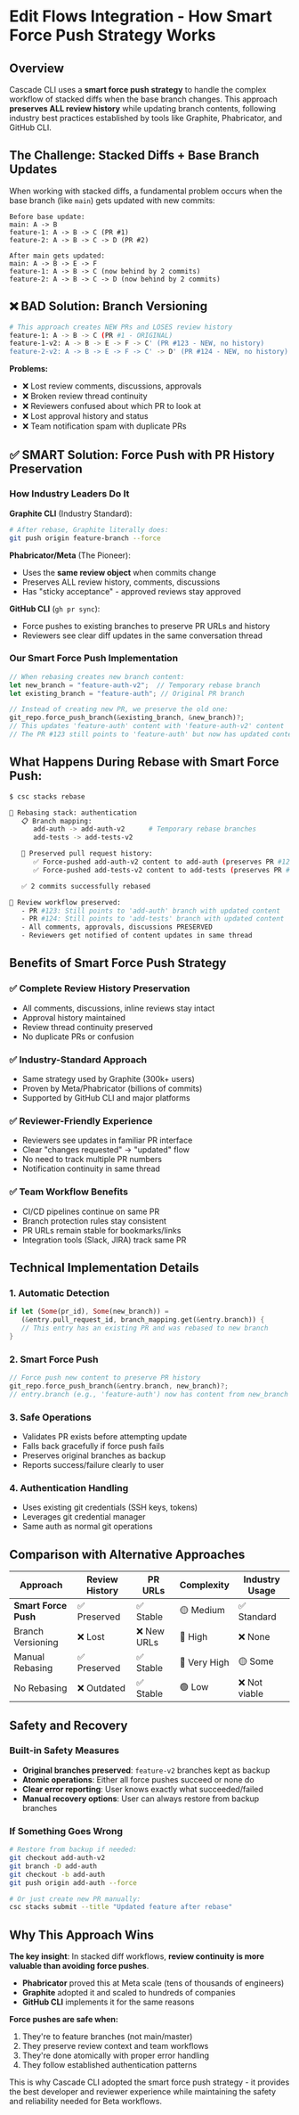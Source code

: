 # Edit Flows Integration - How Smart Force Push Strategy Works

## Overview

Cascade CLI uses a **smart force push strategy** to handle the complex workflow of stacked diffs when the base branch changes. This approach **preserves ALL review history** while updating branch contents, following industry best practices established by tools like Graphite, Phabricator, and GitHub CLI.

## The Challenge: Stacked Diffs + Base Branch Updates

When working with stacked diffs, a fundamental problem occurs when the base branch (like `main`) gets updated with new commits:

```
Before base update:
main: A -> B
feature-1: A -> B -> C (PR #1)
feature-2: A -> B -> C -> D (PR #2)

After main gets updated:
main: A -> B -> E -> F
feature-1: A -> B -> C (now behind by 2 commits)
feature-2: A -> B -> C -> D (now behind by 2 commits)
```

## ❌ **BAD Solution: Branch Versioning**

```bash
# This approach creates NEW PRs and LOSES review history
feature-1: A -> B -> C (PR #1 - ORIGINAL)
feature-1-v2: A -> B -> E -> F -> C' (PR #123 - NEW, no history)
feature-2-v2: A -> B -> E -> F -> C' -> D' (PR #124 - NEW, no history)
```

**Problems:**
- ❌ Lost review comments, discussions, approvals
- ❌ Broken review thread continuity  
- ❌ Reviewers confused about which PR to look at
- ❌ Lost approval history and status
- ❌ Team notification spam with duplicate PRs

## ✅ **SMART Solution: Force Push with PR History Preservation**

### How Industry Leaders Do It

**Graphite CLI** (Industry Standard):
```bash
# After rebase, Graphite literally does:
git push origin feature-branch --force
```

**Phabricator/Meta** (The Pioneer):
- Uses the **same review object** when commits change
- Preserves ALL review history, comments, discussions
- Has "sticky acceptance" - approved reviews stay approved

**GitHub CLI** (`gh pr sync`):
- Force pushes to existing branches to preserve PR URLs and history
- Reviewers see clear diff updates in the same conversation thread

### Our Smart Force Push Implementation

```rust
// When rebasing creates new branch content:
let new_branch = "feature-auth-v2";  // Temporary rebase branch
let existing_branch = "feature-auth"; // Original PR branch

// Instead of creating new PR, we preserve the old one:
git_repo.force_push_branch(&existing_branch, &new_branch)?;
// This updates 'feature-auth' content with 'feature-auth-v2' content
// The PR #123 still points to 'feature-auth' but now has updated content!
```

## What Happens During Rebase with Smart Force Push:

```bash
$ csc stacks rebase

🔄 Rebasing stack: authentication
   📋 Branch mapping:
      add-auth -> add-auth-v2      # Temporary rebase branches
      add-tests -> add-tests-v2

   🔄 Preserved pull request history:
      ✅ Force-pushed add-auth-v2 content to add-auth (preserves PR #123)
      ✅ Force-pushed add-tests-v2 content to add-tests (preserves PR #124)

   ✅ 2 commits successfully rebased

📝 Review workflow preserved:
   - PR #123: Still points to 'add-auth' branch with updated content
   - PR #124: Still points to 'add-tests' branch with updated content
   - All comments, approvals, discussions PRESERVED
   - Reviewers get notified of content updates in same thread
```

## Benefits of Smart Force Push Strategy

### ✅ **Complete Review History Preservation**
- All comments, discussions, inline reviews stay intact
- Approval history maintained
- Review thread continuity preserved
- No duplicate PRs or confusion

### ✅ **Industry-Standard Approach**
- Same strategy used by Graphite (300k+ users)
- Proven by Meta/Phabricator (billions of commits)
- Supported by GitHub CLI and major platforms

### ✅ **Reviewer-Friendly Experience**
- Reviewers see updates in familiar PR interface
- Clear "changes requested" → "updated" flow
- No need to track multiple PR numbers
- Notification continuity in same thread

### ✅ **Team Workflow Benefits**
- CI/CD pipelines continue on same PR
- Branch protection rules stay consistent
- PR URLs remain stable for bookmarks/links
- Integration tools (Slack, JIRA) track same PR

## Technical Implementation Details

### 1. **Automatic Detection**
```rust
if let (Some(pr_id), Some(new_branch)) = 
   (&entry.pull_request_id, branch_mapping.get(&entry.branch)) {
   // This entry has an existing PR and was rebased to new branch
}
```

### 2. **Smart Force Push**
```rust
// Force push new content to preserve PR history
git_repo.force_push_branch(&entry.branch, new_branch)?;
// entry.branch (e.g., 'feature-auth') now has content from new_branch
```

### 3. **Safe Operations**
- Validates PR exists before attempting update
- Falls back gracefully if force push fails
- Preserves original branches as backup
- Reports success/failure clearly to user

### 4. **Authentication Handling**
- Uses existing git credentials (SSH keys, tokens)
- Leverages git credential manager
- Same auth as normal git operations

## Comparison with Alternative Approaches

| Approach | Review History | PR URLs | Complexity | Industry Usage |
|----------|---------------|---------|------------|----------------|
| **Smart Force Push** | ✅ Preserved | ✅ Stable | 🟡 Medium | ✅ Standard |
| Branch Versioning | ❌ Lost | ❌ New URLs | 🔴 High | ❌ None |
| Manual Rebasing | ✅ Preserved | ✅ Stable | 🔴 Very High | 🟡 Some |
| No Rebasing | ❌ Outdated | ✅ Stable | 🟢 Low | ❌ Not viable |

## Safety and Recovery

### Built-in Safety Measures
- **Original branches preserved**: `feature-v2` branches kept as backup
- **Atomic operations**: Either all force pushes succeed or none do
- **Clear error reporting**: User knows exactly what succeeded/failed
- **Manual recovery options**: User can always restore from backup branches

### If Something Goes Wrong
```bash
# Restore from backup if needed:
git checkout add-auth-v2
git branch -D add-auth
git checkout -b add-auth
git push origin add-auth --force

# Or just create new PR manually:
csc stacks submit --title "Updated feature after rebase"
```

## Why This Approach Wins

**The key insight**: In stacked diff workflows, **review continuity is more valuable than avoiding force pushes**.

- **Phabricator** proved this at Meta scale (tens of thousands of engineers)
- **Graphite** adopted it and scaled to hundreds of companies
- **GitHub CLI** implements it for the same reasons

**Force pushes are safe when:**
1. They're to feature branches (not main/master)
2. They preserve review context and team workflows  
3. They're done atomically with proper error handling
4. They follow established authentication patterns

This is why Cascade CLI adopted the smart force push strategy - it provides the best developer and reviewer experience while maintaining the safety and reliability needed for Beta workflows. 